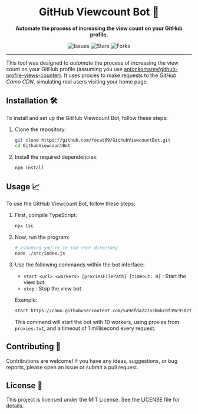 <div align="center">
  <h1>GitHub Viewcount Bot 🚀</h1>
  <p>
    <strong>Automate the process of increasing the view count on your GitHub profile.</strong>
  </p>
  <p>
    <img src="https://img.shields.io/github/issues/focat69/GithubViewcountBot?style=for-the-badge" alt="Issues" />
    <img src="https://img.shields.io/github/stars/focat69/GithubViewcountBot?style=for-the-badge" alt="Stars" />
    <img src="https://img.shields.io/github/forks/focat69/GithubViewcountBot?style=for-the-badge" alt="Forks" />
  </p>
</div>

---
This tool was designed to *automate* the process of increasing the view count on your GitHub profile (assuming you use [antonkomarev/github-profile-views-counter](https://github.com/antonkomarev/github-profile-views-counter)). It uses proxies to make requests to the *GitHub Camo CDN*, simulating real users visiting your home page.

## Installation 🛠️

To install and set up the GitHub Viewcount Bot, follow these steps:

1. Clone the repository:
    ```sh
    git clone https://github.com/focat69/GithubViewcountBot.git
    cd GithubViewcountBot
    ```

2. Install the required dependencies:
    ```sh
    npm install
    ```

## Usage 📈

To use the GitHub Viewcount Bot, follow these steps:

1. First, compile TypeScript:
    ```sh
    npx tsc
    ```

2. Now, run the program:
   ```sh
   # assuming you're in the root directory
   node ./src/index.js
   ```

3. Use the following commands within the bot interface:
    - `start <url> <workers> [proxiesFilePath] [timeout: 0]` : Start the view bot
    - `stop` : Stop the view bot

    Example:
    ```sh
    start https://camo.githubusercontent.com/5a9dfda22763b6bc0f39c95827e7b057ad31e72fef70bbf42fec123d71c42ac6/68747470733a2f2f6b6f6d617265762e636f6d2f67687076632f3f757365726e616d653d616e746f6e6b6f6d61726576266c6162656c3d50726f66696c65253230766965777326636f6c6f723d386361616565267374796c653d666f722d7468652d6261646765 10 proxies.txt 1
    ```

    This command will start the bot with 10 workers, using proxies from `proxies.txt`, and a timeout of 1 millisecond every request.

## Contributing 🤝

Contributions are welcome! If you have any ideas, suggestions, or bug reports, please open an issue or submit a pull request.

## License 📜

This project is licensed under the MIT License. See the LICENSE file for details.
